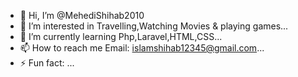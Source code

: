 - 👋 Hi, I’m @MehediShihab2010
- 👀 I’m interested in Travelling,Watching Movies & playing games...
- 🌱 I’m currently learning Php,Laravel,HTML,CSS...
- 📫 How to reach me Email: islamshihab12345@gmail.com...
- ⚡ Fun fact: ...

<!---
MehediShihab2010/MehediShihab2010 is a ✨ special ✨ repository because its `README.md` (this file) appears on your GitHub profile.
You can click the Preview link to take a look at your changes.
--->
